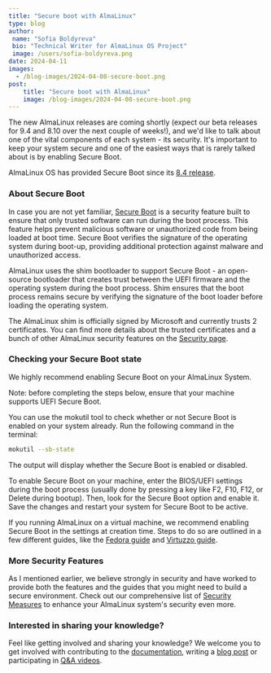 ```yaml
---
title: "Secure boot with AlmaLinux"
type: blog
author: 
 name: "Sofia Boldyreva"
 bio: "Technical Writer for AlmaLinux OS Project"
 image: /users/sofia-boldyreva.png
date: 2024-04-11
images:
  - /blog-images/2024-04-08-secure-boot.png
post: 
    title: "Secure boot with AlmaLinux"
    image: /blog-images/2024-04-08-secure-boot.png
---
```


The new AlmaLinux releases are coming shortly (expect our beta releases for 9.4 and 8.10 over the next couple of weeks!), and we'd like to talk about one of the vital components of each system - its security. It's important to keep your system secure and one of the easiest ways that is rarely talked about is by enabling Secure Boot.

AlmaLinux OS has provided Secure Boot since its [8.4 release](https://wiki.almalinux.org/release-notes/8.4.html).

### About Secure Boot 

In case you are not yet familiar, [Secure Boot](https://en.wikipedia.org/wiki/UEFI#Secure_Boot) is a security feature built to ensure that only trusted software can run during the boot process. This feature helps prevent malicious software or unauthorized code from being loaded at boot time. Secure Boot verifies the signature of the operating system during boot-up, providing additional protection against malware and unauthorized access.

AlmaLinux uses the shim bootloader to support Secure Boot - an open-source bootloader that creates trust between the UEFI firmware and the operating system during the boot process. Shim ensures that the boot process remains secure by verifying the signature of the boot loader before loading the operating system. 

The AlmaLinux shim is officially signed by Microsoft and currently trusts 2 certificates. You can find more details about the trusted certificates and a bunch of other AlmaLinux security features on the [Security page](https://almalinux.org/security/).

### Checking your Secure Boot state

We highly recommend enabling Secure Boot on your AlmaLinux System. 

Note: before completing the steps below, ensure that your machine supports UEFI Secure Boot.

You can use the mokutil tool to check whether or not Secure Boot is enabled on your system already. Run the following command in the terminal:

```bash
mokutil --sb-state
```

The output will display whether the Secure Boot is enabled or disabled.

To enable Secure Boot on your machine, enter the BIOS/UEFI settings during the boot process (usually done by pressing a key like F2, F10, F12, or Delete during bootup). Then, look for the Secure Boot option and enable it. Save the changes and restart your system for Secure Boot to be active. 

If you running AlmaLinux on a virtual machine, we recommend enabling Secure Boot in the settings at creation time. Steps to do so are outlined in a few different guides, like the [Fedora guide](https://docs.fedoraproject.org/en-US/quick-docs/uefi-with-qemu/) and [Virtuzzo guide](https://docs.virtuozzo.com/virtuozzo_hybrid_server_7_users_guide/managing-virtual-machines-and-containers/performing-virtual-machine-specific-operations.html#enabling-secure-boot-for-virtual-machines).

### More Security Features 

As I mentioned earlier, we believe strongly in security and have worked to provide both the features and the guides that you might need to build a secure environment. Check out our comprehensive list of [Security Measures](https://almalinux.org/security/) to enhance your AlmaLinux system's security even more.

### Interested in sharing your knowledge? 

Feel like getting involved and sharing your knowledge? We welcome you to get involved with contributing to the [documentation](https://wiki.almalinux.org/Contribute-to-Documentation.html), writing a [blog post](https://github.com/AlmaLinux/almalinux.org/blob/master/contributing-blog-posts.md) or participating in [Q&A videos](https://almalinux.org/blog/2024-01-16-video-contributions/).

